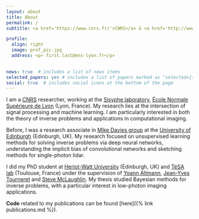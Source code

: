```yaml
---
layout: about
title: About
permalink: /
subtitle: <a href='https://www.cnrs.fr/'>CNRS</a> & <a href='http://www.ens-lyon.fr/'>ENS de Lyon</a>

profile:
  align: right
  image: prof_pic.jpg
  address: <p> first.last@ens-lyon.fr</p>
  

news: true  # includes a list of news items
selected_papers: yes # includes a list of papers marked as "selected={true}"
social: true  # includes social icons at the bottom of the page
---
```


I am a [CNRS](https://www.cnrs.fr/) researcher, working at the [Sisyphe laboratory](http://www.ens-lyon.fr/PHYSIQUE/teams/signaux-systemes-physique), [École Normale Supérieure de Lyon](http://www.ens-lyon.fr/) (Lyon, France). My research lies at the intersection of signal processing and machine learning. I am particularly interested in both the theory of inverse problems and applications in computational imaging.

Before, I was a research associate in [Mike Davies group](https://scholar.google.com/citations?user=dwmfR3oAAAAJ&hl=en) at the [University of Edinburgh](https://www.ed.ac.uk/) (Edinburgh, UK). My research focused on unsupervised learning methods for solving inverse problems via deep neural networks, understanding the implicit bias of convolutional networks and sketching methods for single-photon lidar.

I did my PhD student at [Heriot-Watt University](https://www.hw.ac.uk/) (Edinburgh, UK) and [TéSA lab](https://www.tesa.prd.fr/) (Toulouse, France) under the supervision of [Yoann Altmann](https://yoannaltmann.weebly.com/), [Jean-Yves Tourneret](http://tourneret.perso.enseeiht.fr/) and [Steve McLaughlin](https://scholar.google.co.uk/citations?user=z9wnHv8AAAAJ&hl=en). My thesis studied Bayesian methods for inverse problems, with a particular interest in low-photon imaging applications.

__Code__ related to my publications can be found [here]({% link publications.md %}).